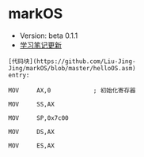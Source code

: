 # markOS
- Version: beta 0.1.1
- [学习笔记更新](https://github.com/Liu-Jing-Jing/markOS/wiki)

```
[代码块](https://github.com/Liu-Jing-Jing/markOS/blob/master/helloOS.asm)
entry:

MOV		AX,0			; 初始化寄存器

MOV		SS,AX

MOV		SP,0x7c00

MOV		DS,AX

MOV		ES,AX


```
